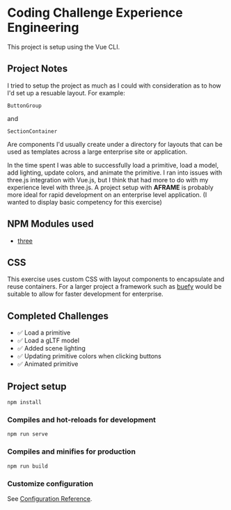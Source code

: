 # Coding Challenge Experience Engineering

This project is setup using the Vue CLI.

## Project Notes

I tried to setup the project as much as I could with consideration as to how I'd set up a resuable layout. For example:

```
ButtonGroup
```

and 

```
SectionContainer
```

Are components I'd usually create under a directory for layouts that can be used as templates across a large enterprise site or application. 

In the time spent I was able to successfully load a primitive, load a model, add lighting, update colors, and animate the primitive. I ran into issues with three.js integration with Vue.js, but I think that had more to do with my experience level with three.js. A project setup with **AFRAME** is probably more ideal for rapid development on an enterprise level application. (I wanted to display basic competency for this exercise)

## NPM Modules used

- [three](https://www.npmjs.com/package/three)

## CSS

This exercise uses custom CSS with layout components to encapsulate and reuse containers. For a larger project a framework such as [buefy](https://buefy.org/) would be suitable to allow for faster development for enterprise.

## Completed Challenges

- :white_check_mark: Load a primitive
- :white_check_mark: Load a gLTF model
- :white_check_mark: Added scene lighting
- :white_check_mark: Updating primitive colors when clicking buttons
- :white_check_mark: Animated primitive

## Project setup

```
npm install
```

### Compiles and hot-reloads for development

```
npm run serve
```

### Compiles and minifies for production

```
npm run build
```

### Customize configuration

See [Configuration Reference](https://cli.vuejs.org/config/).
